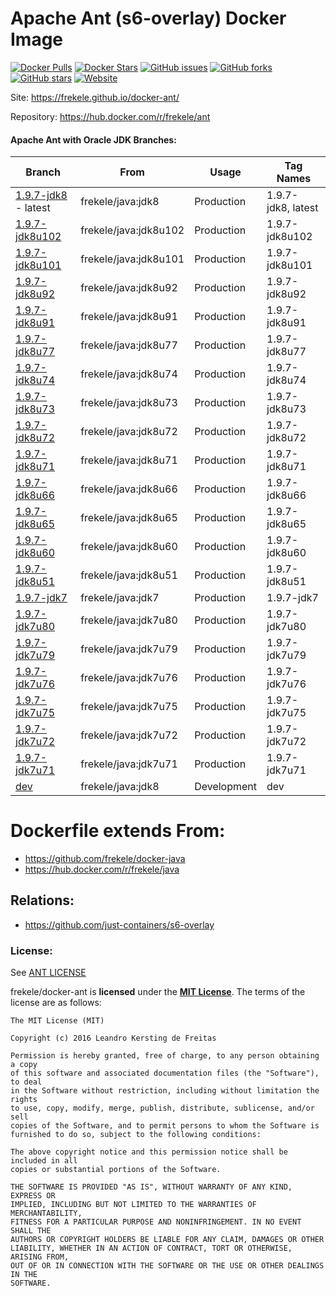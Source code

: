 # Apache Ant (s6-overlay) Docker Image

[![Docker Pulls](https://img.shields.io/docker/pulls/frekele/ant.svg)](https://hub.docker.com/r/frekele/ant/)
[![Docker Stars](https://img.shields.io/docker/stars/frekele/ant.svg)](https://hub.docker.com/r/frekele/ant/)
[![GitHub issues](https://img.shields.io/github/issues/frekele/docker-ant.svg)](https://github.com/frekele/docker-ant/issues)
[![GitHub forks](https://img.shields.io/github/forks/frekele/docker-ant.svg)](https://github.com/frekele/docker-ant/network)
[![GitHub stars](https://img.shields.io/github/stars/frekele/docker-ant.svg)](https://github.com/frekele/docker-ant/stargazers)
[![Website](https://img.shields.io/website-up-down-green-red/http/shields.io.svg)](https://frekele.github.io/docker-ant/)

Site: https://frekele.github.io/docker-ant/

Repository: https://hub.docker.com/r/frekele/ant

#### Apache Ant with Oracle JDK Branches:
| Branch                      | From                     | Usage        | Tag Names                           |
| --------------------------- | ------------------------ | ------------ | ------------------------------------|
| [1.9.7-jdk8] - latest       | frekele/java:jdk8        | Production   | 1.9.7-jdk8, latest                  |
| [1.9.7-jdk8u102]            | frekele/java:jdk8u102    | Production   | 1.9.7-jdk8u102                      |
| [1.9.7-jdk8u101]            | frekele/java:jdk8u101    | Production   | 1.9.7-jdk8u101                      |
| [1.9.7-jdk8u92]             | frekele/java:jdk8u92     | Production   | 1.9.7-jdk8u92                       |
| [1.9.7-jdk8u91]             | frekele/java:jdk8u91     | Production   | 1.9.7-jdk8u91                       |
| [1.9.7-jdk8u77]             | frekele/java:jdk8u77     | Production   | 1.9.7-jdk8u77                       |
| [1.9.7-jdk8u74]             | frekele/java:jdk8u74     | Production   | 1.9.7-jdk8u74                       |
| [1.9.7-jdk8u73]             | frekele/java:jdk8u73     | Production   | 1.9.7-jdk8u73                       |
| [1.9.7-jdk8u72]             | frekele/java:jdk8u72     | Production   | 1.9.7-jdk8u72                       |
| [1.9.7-jdk8u71]             | frekele/java:jdk8u71     | Production   | 1.9.7-jdk8u71                       |
| [1.9.7-jdk8u66]             | frekele/java:jdk8u66     | Production   | 1.9.7-jdk8u66                       |
| [1.9.7-jdk8u65]             | frekele/java:jdk8u65     | Production   | 1.9.7-jdk8u65                       |
| [1.9.7-jdk8u60]             | frekele/java:jdk8u60     | Production   | 1.9.7-jdk8u60                       |
| [1.9.7-jdk8u51]             | frekele/java:jdk8u51     | Production   | 1.9.7-jdk8u51                       |
| [1.9.7-jdk7]                | frekele/java:jdk7        | Production   | 1.9.7-jdk7                          |
| [1.9.7-jdk7u80]             | frekele/java:jdk7u80     | Production   | 1.9.7-jdk7u80                       |
| [1.9.7-jdk7u79]             | frekele/java:jdk7u79     | Production   | 1.9.7-jdk7u79                       |
| [1.9.7-jdk7u76]             | frekele/java:jdk7u76     | Production   | 1.9.7-jdk7u76                       |
| [1.9.7-jdk7u75]             | frekele/java:jdk7u75     | Production   | 1.9.7-jdk7u75                       |
| [1.9.7-jdk7u72]             | frekele/java:jdk7u72     | Production   | 1.9.7-jdk7u72                       |
| [1.9.7-jdk7u71]             | frekele/java:jdk7u71     | Production   | 1.9.7-jdk7u71                       |
| [dev]                       | frekele/java:jdk8        | Development  | dev                                 |

# Dockerfile extends From:
- https://github.com/frekele/docker-java
- https://hub.docker.com/r/frekele/java


## Relations:
 - https://github.com/just-containers/s6-overlay

### License:
See [ANT LICENSE]

frekele/docker-ant is **licensed** under the **[MIT License]**. The terms of the license are as follows:

    The MIT License (MIT)

    Copyright (c) 2016 Leandro Kersting de Freitas

    Permission is hereby granted, free of charge, to any person obtaining a copy
    of this software and associated documentation files (the "Software"), to deal
    in the Software without restriction, including without limitation the rights
    to use, copy, modify, merge, publish, distribute, sublicense, and/or sell
    copies of the Software, and to permit persons to whom the Software is
    furnished to do so, subject to the following conditions:

    The above copyright notice and this permission notice shall be included in all
    copies or substantial portions of the Software.

    THE SOFTWARE IS PROVIDED "AS IS", WITHOUT WARRANTY OF ANY KIND, EXPRESS OR
    IMPLIED, INCLUDING BUT NOT LIMITED TO THE WARRANTIES OF MERCHANTABILITY,
    FITNESS FOR A PARTICULAR PURPOSE AND NONINFRINGEMENT. IN NO EVENT SHALL THE
    AUTHORS OR COPYRIGHT HOLDERS BE LIABLE FOR ANY CLAIM, DAMAGES OR OTHER
    LIABILITY, WHETHER IN AN ACTION OF CONTRACT, TORT OR OTHERWISE, ARISING FROM,
    OUT OF OR IN CONNECTION WITH THE SOFTWARE OR THE USE OR OTHER DEALINGS IN THE
    SOFTWARE.


[ANT LICENSE]: https://github.com/frekele/docker-ant/blob/dev/ANT_LICENSE
[MIT LICENSE]: https://github.com/frekele/docker-ant/blob/dev/LICENSE
[1.9.7-jdk8]: https://github.com/frekele/docker-ant/blob/1.9.7-jdk8/Dockerfile
[1.9.7-jdk8u102]: https://github.com/frekele/docker-ant/blob/1.9.7-jdk8u102/Dockerfile
[1.9.7-jdk8u101]: https://github.com/frekele/docker-ant/blob/1.9.7-jdk8u101/Dockerfile
[1.9.7-jdk8u92]: https://github.com/frekele/docker-ant/blob/1.9.7-jdk8u92/Dockerfile
[1.9.7-jdk8u91]: https://github.com/frekele/docker-ant/blob/1.9.7-jdk8u91/Dockerfile
[1.9.7-jdk8u77]: https://github.com/frekele/docker-ant/blob/1.9.7-jdk8u77/Dockerfile
[1.9.7-jdk8u74]: https://github.com/frekele/docker-ant/blob/1.9.7-jdk8u74/Dockerfile
[1.9.7-jdk8u73]: https://github.com/frekele/docker-ant/blob/1.9.7-jdk8u73/Dockerfile
[1.9.7-jdk8u72]: https://github.com/frekele/docker-ant/blob/1.9.7-jdk8u72/Dockerfile
[1.9.7-jdk8u71]: https://github.com/frekele/docker-ant/blob/1.9.7-jdk8u71/Dockerfile
[1.9.7-jdk8u66]: https://github.com/frekele/docker-ant/blob/1.9.7-jdk8u66/Dockerfile
[1.9.7-jdk8u65]: https://github.com/frekele/docker-ant/blob/1.9.7-jdk8u65/Dockerfile
[1.9.7-jdk8u60]: https://github.com/frekele/docker-ant/blob/1.9.7-jdk8u60/Dockerfile
[1.9.7-jdk8u51]: https://github.com/frekele/docker-ant/blob/1.9.7-jdk8u51/Dockerfile
[1.9.7-jdk7]: https://github.com/frekele/docker-ant/blob/1.9.7-jdk7/Dockerfile
[1.9.7-jdk7u80]: https://github.com/frekele/docker-ant/blob/1.9.7-jdk7u80/Dockerfile
[1.9.7-jdk7u79]: https://github.com/frekele/docker-ant/blob/1.9.7-jdk7u79/Dockerfile
[1.9.7-jdk7u76]: https://github.com/frekele/docker-ant/blob/1.9.7-jdk7u76/Dockerfile
[1.9.7-jdk7u75]: https://github.com/frekele/docker-ant/blob/1.9.7-jdk7u75/Dockerfile
[1.9.7-jdk7u72]: https://github.com/frekele/docker-ant/blob/1.9.7-jdk7u72/Dockerfile
[1.9.7-jdk7u71]: https://github.com/frekele/docker-ant/blob/1.9.7-jdk7u71/Dockerfile
[dev]: https://github.com/frekele/docker-ant/blob/dev/Dockerfile
